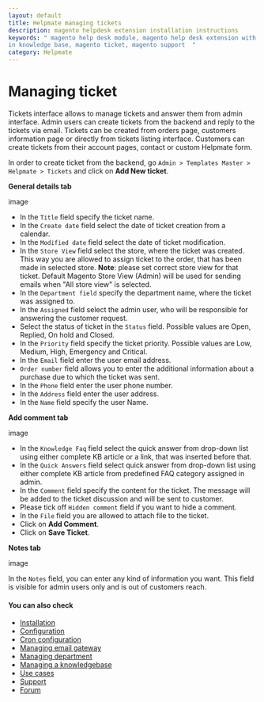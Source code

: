 ```yaml
---
layout: default
title: Helpmate managing tickets
description: magento helpdesk extension installation instructions
keywords: " magento help desk module, magento help desk extension with built
in knowledge base, magento ticket, magento support  "
category: Helpmate
---
```


# Managing ticket

Tickets interface allows to manage tickets and answer them from admin interface. Admin users can create tickets from the backend and reply to the tickets via email.
Tickets can be created from orders page, customers information page or directly from tickets listing interface. Customers can create tickets from their account pages, contact or custom Helpmate form. 

In order to create ticket from the backend, go `Admin > Templates Master > Helpmate > Tickets` and click on **Add New ticket**.

**General details tab**

image

-   In the `Title` field specify the ticket name.
-   In the `Create date` field select the date of ticket creation from a calendar.
-   In the `Modified date` field select the date of ticket modification.
-   In the `Store View` field select the store, where the ticket was created. This way you are allowed to assign ticket to the order, that has been made in selected store.
**Note**: please set correct store view for that ticket. Default Magento Store View (Admin) will be used for sending emails when "All store view" is selected.
-   In the `Department field` specify the department name, where the ticket was assigned to.
-   In the `Assigned` field select the admin user, who will be responsible for answering the customer request.
-   Select the status of ticket in the `Status` field. Possible values are Open, Replied, On hold and Closed.
-   In the `Priority` field specify the ticket priority. Possible values are Low, Medium, High, Emergency and Critical.
-   In the `Email` field enter the user email address.
-   `Order number` field allows you to enter the additional information about a purchase due to which the ticket was sent.
-   In the `Phone` field enter the user phone number.
-   In the `Address` field enter the user address.
-   In the `Name` field specify the user Name.

**Add comment tab**

image

-   In the `Knowledge Faq` field select the quick answer from drop-down list using either complete KB article or a link, that was inserted before that.
-   In the `Quick Answers` field select quick answer from drop-down list using either complete KB article from predefined FAQ category assigned in admin.
-   In the `Comment` field specify the content for the ticket. The message will be added to the ticket discussion and will be sent to customer.
-   Please tick off `Hidden comment` field if you want to hide a comment.
-   In the `File` field you are allowed to attach file to the ticket.
-   Click on **Add Comment**.
-   Click on **Save Ticket**.

**Notes tab**

image

In the `Notes` field, you can enter any kind of information you want. This field is visible for admin users only and is out of customers reach.

#### You can also check

*   [Installation](../installation/)
*   [Configuration](../configuration/)
*   [Cron configuration](../cron-configuration/)
*   [Managing email gateway](../managing-email-gateway/)
*   [Managing department](../managing-department/)
*   [Managing a knowledgebase](../managing-a-knowledgebase/)
*   [Use cases](../use-cases/)
*   [Support](https://swissuplabs.com/contacts/)
*   [Forum](https://swissuplabs.com/magento-forum/)
